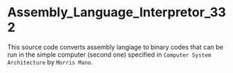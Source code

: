 # Assembly_Language_Interpretor_332
This source code converts assembly langiage to binary codes that can be run in the simple computer (second one) specified in ````Computer System Architecture```` by ````Morris Mano````.
